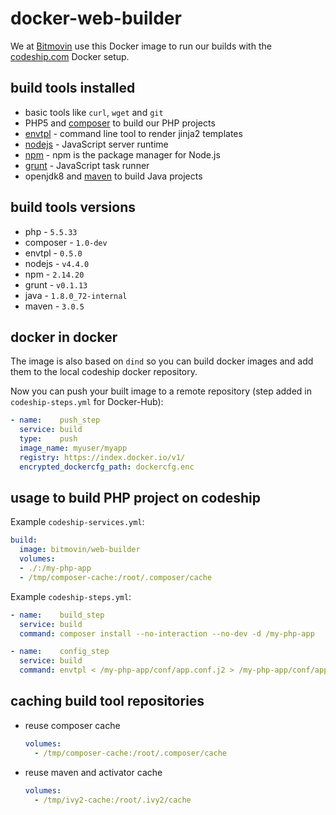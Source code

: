 # docker-web-builder
We at [Bitmovin](https://bitmovin.com) use this Docker image to run our builds with the [codeship.com](https://codeship.com) Docker setup.

## build tools installed

* basic tools like `curl`,  `wget` and `git`
* PHP5 and [composer](https://getcomposer.org/) to build our PHP projects
* [envtpl](https://github.com/andreasjansson/envtpl) - command line tool to render jinja2 templates
* [nodejs](https://nodejs.org/) -  JavaScript server runtime
* [npm](https://www.npmjs.com/) - npm is the package manager for Node.js
* [grunt](http://gruntjs.com/) - JavaScript task runner
* openjdk8 and [maven](https://maven.apache.org/) to build Java projects

## build tools versions
* php - `5.5.33`
* composer - `1.0-dev`
* envtpl - `0.5.0`
* nodejs - `v4.4.0`
* npm - `2.14.20`
* grunt - `v0.1.13`
* java - `1.8.0_72-internal`
* maven - `3.0.5`

## docker in docker
The image is also based on `dind` so you can build docker images and add them to the local codeship docker repository.

Now you can push your built image to a remote repository (step added in `codeship-steps.yml` for Docker-Hub):
```yaml
- name:    push_step
  service: build
  type:    push
  image_name: myuser/myapp
  registry: https://index.docker.io/v1/
  encrypted_dockercfg_path: dockercfg.enc
```

## usage to build PHP project on codeship
Example `codeship-services.yml`:
```yaml
build:
  image: bitmovin/web-builder
  volumes:
  - ./:/my-php-app
  - /tmp/composer-cache:/root/.composer/cache
```

Example `codeship-steps.yml`:
```yaml
- name:    build_step
  service: build
  command: composer install --no-interaction --no-dev -d /my-php-app

- name:    config_step
  service: build
  command: envtpl < /my-php-app/conf/app.conf.j2 > /my-php-app/conf/app.conf
```

## caching build tool repositories
* reuse composer cache
    ```yaml
    volumes:
      - /tmp/composer-cache:/root/.composer/cache
    ```
* reuse maven and activator cache
    ```yaml
    volumes:
      - /tmp/ivy2-cache:/root/.ivy2/cache
    ```
